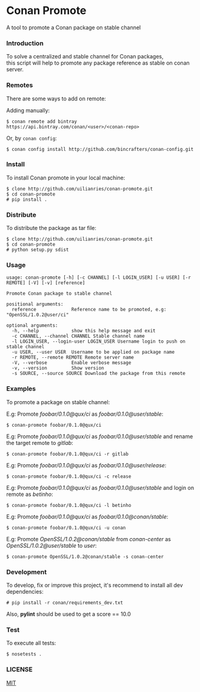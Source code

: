# Conan Promote

A tool to promote a Conan package on stable channel

### Introduction

To solve a centralized and stable channel for Conan packages,  
this script will help to promote any package reference as stable on conan server.

### Remotes

There are some ways to add on remote:

Adding manually:

    $ conan remote add bintray https://api.bintray.com/conan/<user>/<conan-repo>

Or, by `conan config`:

    $ conan config install http://github.com/bincrafters/conan-config.git

### Install

To install Conan promote in your local machine:

    $ clone http://github.com/uilianries/conan-promote.git
    $ cd conan-promote
    # pip install .

### Distribute

To distribute the package as tar file:

    $ clone http://github.com/uilianries/conan-promote.git
    $ cd conan-promote
    # python setup.py sdist

### Usage

```
usage: conan-promote [-h] [-c CHANNEL] [-l LOGIN_USER] [-u USER] [-r REMOTE] [-V] [-v] [reference]

Promote Conan package to stable channel

positional arguments:
  reference             Reference name to be promoted, e.g: "OpenSSL/1.0.2@user/ci"

optional arguments:
  -h, --help            show this help message and exit
  -c CHANNEL, --channel CHANNEL Stable channel name
  -l LOGIN_USER, --login-user LOGIN_USER Username login to push on stable channel
  -u USER, --user USER  Username to be applied on package name
  -r REMOTE, --remote REMOTE Remote server name
  -V, --verbose         Enable verbose message
  -v, --version         Show version
  -s SOURCE, --source SOURCE Download the package from this remote
```

### Examples

To promote a package on stable channel:

E.g: Promote *foobar/0.1.0@qux/ci* as *foobar/0.1.0@user/stable*:

    $ conan-promote foobar/0.1.0@qux/ci

E.g: Promote *foobar/0.1.0@qux/ci* as *foobar/0.1.0@user/stable* and rename the target remote to *gitlab*:

    $ conan-promote foobar/0.1.0@qux/ci -r gitlab

E.g: Promote *foobar/0.1.0@qux/ci* as *foobar/0.1.0@user/release*:

    $ conan-promote foobar/0.1.0@qux/ci -c release

E.g: Promote *foobar/0.1.0@qux/ci* as *foobar/0.1.0@user/stable* and login on remote as *betinho*:

    $ conan-promote foobar/0.1.0@qux/ci -l betinho

E.g: Promote *foobar/0.1.0@qux/ci* as *foobar/0.1.0@conan/stable*:

    $ conan-promote foobar/0.1.0@qux/ci -u conan

E.g: Promote *OpenSSL/1.0.2@conan/stable* from *conan-center* as *OpenSSL/1.0.2@user/stable* to *user*:

    $ conan-promote OpenSSL/1.0.2@conan/stable -s conan-center

### Development

To develop, fix or improve this project, it's recommend to install all dev dependencies:

    # pip install -r conan/requirements_dev.txt

Also, **pylint** should be used to get a score == 10.0

### Test

To execute all tests:

    $ nosetests .


### LICENSE
[MIT](LICENSE.md)
